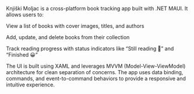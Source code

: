 Knjiški Moljac is a cross-platform book tracking app built with .NET MAUI. It allows users to:

View a list of books with cover images, titles, and authors

Add, update, and delete books from their collection

Track reading progress with status indicators like “Still reading 🙂” and “Finished 😀”

The UI is built using XAML and leverages MVVM (Model-View-ViewModel) architecture for clean separation of concerns.
The app uses data binding, commands, and event-to-command behaviors to provide a responsive and intuitive experience.
